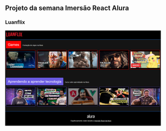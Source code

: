 ## Projeto da semana Imersão React Alura

### Luanflix

![print da tela](./src/assets/img/print.png)